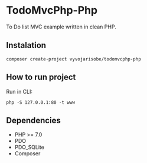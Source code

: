 # TodoMvcPhp-Php

To Do list MVC example written in clean PHP.

## Instalation
```
composer create-project vyvojarisobe/todomvcphp-php
```

## How to run project
Run in CLI:
```
php -S 127.0.0.1:80 -t www
```

## Dependencies
+ PHP >= 7.0
+ PDO
+ PDO_SQLite
+ Composer
